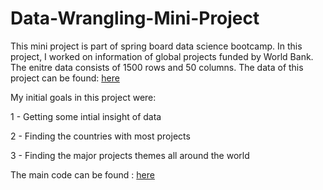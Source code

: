 # Data-Wrangling-Mini-Project

This mini project is part of spring board data science bootcamp. In this project, I worked on information of global projects funded by World Bank. The enitre data consists of 1500 rows and 50 columns. The data of this project can be found: [here](https://github.com/rezataeb/Data-Wrangling-Mini-Project/blob/master/world_bank_projects.json) 

My initial goals in this project were:

1 - Getting some intial insight of data

2 - Finding the countries with most projects

3 - Finding the major projects themes all around the world

The main code can be found : [here](https://github.com/rezataeb/Data-Wrangling-Mini-Project/blob/master/Data-Wrangling-Project-Code.ipynb)
